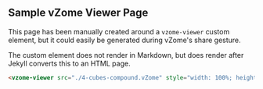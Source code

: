 
## Sample vZome Viewer Page

This page has been manually created around a `vzome-viewer` custom element,
but it could easily be generated during vZome's share gesture.

The custom element does not render in Markdown, but does render after Jekyll converts this to an HTML page.
```html
<vzome-viewer src="./4-cubes-compound.vZome" style="width: 100%; height: 800;"></vzome-viewer>
```
<vzome-viewer src="./4-cubes-compound.vZome" style="width: 100%; height: 800;"></vzome-viewer>
